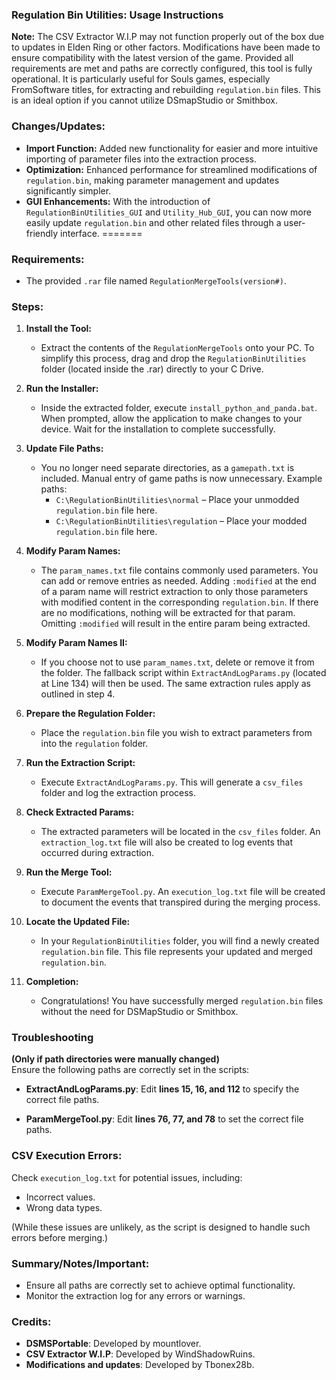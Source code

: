 ### Regulation Bin Utilities: Usage Instructions

**Note:** The CSV Extractor W.I.P may not function properly out of the box due to updates in Elden Ring or other factors. Modifications have been made to ensure compatibility with the latest version of the game. Provided all requirements are met and paths are correctly configured, this tool is fully operational. It is particularly useful for Souls games, especially FromSoftware titles, for extracting and rebuilding `regulation.bin` files. This is an ideal option if you cannot utilize DSmapStudio or Smithbox.

### Changes/Updates:
- **Import Function:** Added new functionality for easier and more intuitive importing of parameter files into the extraction process.
- **Optimization:** Enhanced performance for streamlined modifications of `regulation.bin`, making parameter management and updates significantly simpler.
- **GUI Enhancements:** With the introduction of `RegulationBinUtilities_GUI` and `Utility_Hub_GUI`, you can now more easily update `regulation.bin` and other related files through a user-friendly interface.
=======

### Requirements:
- The provided `.rar` file named `RegulationMergeTools(version#)`.

### Steps:

1. **Install the Tool:**
   - Extract the contents of the `RegulationMergeTools` onto your PC. To simplify this process, drag and drop the `RegulationBinUtilities` folder (located inside the .rar) directly to your C Drive.

2. **Run the Installer:**
   - Inside the extracted folder, execute `install_python_and_panda.bat`. When prompted, allow the application to make changes to your device. Wait for the installation to complete successfully.

3. **Update File Paths:**
   - You no longer need separate directories, as a `gamepath.txt` is included. Manual entry of game paths is now unnecessary. Example paths:
     - `C:\RegulationBinUtilities\normal` – Place your unmodded `regulation.bin` file here.
     - `C:\RegulationBinUtilities\regulation` – Place your modded `regulation.bin` file here.

4. **Modify Param Names:**
   - The `param_names.txt` file contains commonly used parameters. You can add or remove entries as needed. Adding `:modified` at the end of a param name will restrict extraction to only those parameters with modified content in the corresponding `regulation.bin`. If there are no modifications, nothing will be extracted for that param. Omitting `:modified` will result in the entire param being extracted.

5. **Modify Param Names II:**
   - If you choose not to use `param_names.txt`, delete or remove it from the folder. The fallback script within `ExtractAndLogParams.py` (located at Line 134) will then be used. The same extraction rules apply as outlined in step 4.

6. **Prepare the Regulation Folder:**
   - Place the `regulation.bin` file you wish to extract parameters from into the `regulation` folder.

7. **Run the Extraction Script:**
   - Execute `ExtractAndLogParams.py`. This will generate a `csv_files` folder and log the extraction process.

8. **Check Extracted Params:**
   - The extracted parameters will be located in the `csv_files` folder. An `extraction_log.txt` file will also be created to log events that occurred during extraction.

9. **Run the Merge Tool:**
   - Execute `ParamMergeTool.py`. An `execution_log.txt` file will be created to document the events that transpired during the merging process.

10. **Locate the Updated File:**
    - In your `RegulationBinUtilities` folder, you will find a newly created `regulation.bin` file. This file represents your updated and merged `regulation.bin`.

11. **Completion:**
    - Congratulations! You have successfully merged `regulation.bin` files without the need for DSMapStudio or Smithbox.

### Troubleshooting

**(Only if path directories were manually changed)**  
Ensure the following paths are correctly set in the scripts:

- **ExtractAndLogParams.py**:
  Edit **lines 15, 16, and 112** to specify the correct file paths.

- **ParamMergeTool.py**:
  Edit **lines 76, 77, and 78** to set the correct file paths.

### CSV Execution Errors:

Check `execution_log.txt` for potential issues, including:

- Incorrect values.
- Wrong data types.

(While these issues are unlikely, as the script is designed to handle such errors before merging.)

### Summary/Notes/Important:
- Ensure all paths are correctly set to achieve optimal functionality.
- Monitor the extraction log for any errors or warnings.

### Credits:
- **DSMSPortable**: Developed by mountlover.
- **CSV Extractor W.I.P**: Developed by WindShadowRuins.
- **Modifications and updates**: Developed by Tbonex28b.